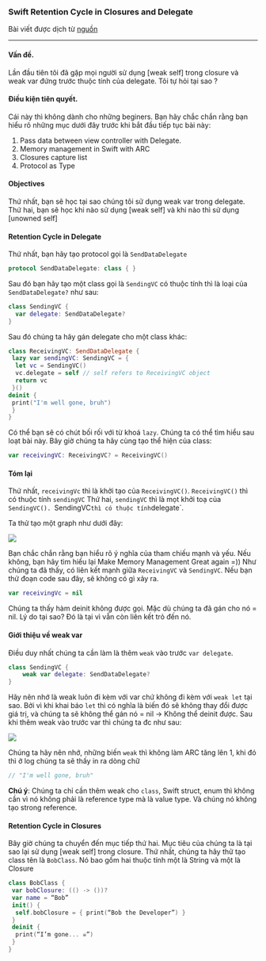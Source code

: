 ### Swift Retention Cycle in Closures and Delegate
Bài viết được dịch từ [nguồn](https://blog.bobthedeveloper.io/swift-retention-cycle-in-closures-and-delegate-836c469ef128) 

***

#### Vấn đề. 
Lần đầu tiên tôi đã gặp mọi người sử dụng [weak self] trong closure và weak var đứng trước thuộc tính của delegate. Tôi tự hỏi tại sao ?

#### Điều kiện tiên quyết. 
Cái này thì không dành cho những beginers. Bạn hãy chắc chắn rằng bạn hiểu rõ những mục dưới đây trước khi bắt đầu tiếp tục bài này:

1. Pass data between view controller with Delegate.
2. Memory management in Swift with ARC
3. Closures capture list
4. Protocol as Type 

#### Objectives
Thứ nhất, bạn sẽ học tại sao chúng tôi sử dụng weak var trong delegate. 
Thứ hai, bạn sẽ học khi nào sử dụng [weak self] và khi nào thì sử dụng [unowned self]

#### Retention Cycle in Delegate
Thứ nhất, bạn hãy tạo protocol gọi là `SendDataDelegate`
```swift
protocol SendDataDelegate: class { }
```

Sau đó bạn hãy tạo một class gọi là `SendingVC` có thuộc tính thì là loại của `SendDataDelegate?` như sau:

```swift
class SendingVC {
  var delegate: SendDataDelegate?
}
```

Sau đó chúng ta hãy gán delegate cho một class khác:

```swift 
class ReceivingVC: SendDataDelegate {
 lazy var sendingVC: SendingVC = {
  let vc = SendingVC()
  vc.delegate = self // self refers to ReceivingVC object
  return vc
 }()
deinit {
 print("I'm well gone, bruh")
 }
}
```

Có thể bạn sẽ có chút bối rối với từ khoá `lazy`. Chúng ta có thể tìm hiểu sau loạt bài này. 
Bây giờ chúng ta hãy cùng tạo thể hiện của class:

```swift
var receivingVC: ReceivingVC? = ReceivingVC()
```

#### Tóm lại 
Thứ nhất, `receivingVc` thì là khởi tạo của `ReceivingVC()`. `ReceivingVC()` thì có thuộc tính `sendingVC`
Thứ hai, `sendingVC` thì là mọt khởi toạ của `SendingVC(). `SendingVC` thì có thuộc tính `delegate`.

Ta thử tạo một graph như dưới đây:

![](https://cdn-images-1.medium.com/max/2000/1*xCtLEY2ud9Mq97S1tQPz4g.png)

Bạn chắc chắn rằng bạn hiểu rõ ý nghĩa của tham chiếu mạnh và yếu. Nếu không, bạn hãy tìm hiểu lại Make Memory Management Great again =))
Như chúng ta đã thấy, có liên kết mạnh giữa `ReceivingVC` và `SendingVC`. Nếu bạn thử đoạn code sau đây, sẽ không có gì xảy ra.

```swift 
var receivingVc = nil 
```
Chúng ta thấy hàm deinit không được gọi. Mặc dù chúng ta đã gán cho nó = nil. Lý do tại sao? Đó là tại vì vẫn còn liên kết trỏ đến nó.

#### Giới thiệu về weak var 
Điều duy nhất chúng ta cần làm là thêm `weak` vào trước `var delegate`.
```swift 
class SendingVC {
    weak var delegate: SendDataDelegate?
}
```

Hãy nên nhớ là weak luôn đi kèm với var chứ không đi kèm với `weak let` tại sao. Bởi vì khi khai báo `let` thì có nghĩa là biến đó sẽ không thay đổi được giá trị, và chúng ta sẽ không thể gán nó = nil -> Không thể deinit được. 
Sau khi thêm weak vào trước var thì chúng ta đc như sau:

![](https://cdn-images-1.medium.com/max/2000/1*y87pKaXDgoT9EfEQDbLBmg.png)

Chúng ta hãy nên nhớ, những biến `weak` thì không làm ARC tăng lên 1, khi đó thì ở log chúng ta sẽ thấy in ra dòng chữ 
```swift 
// "I'm well gone, bruh"
```
**Chú ý**: Chúng ta chỉ cần thêm weak cho `class`, Swift struct, enum thì không cần vì nó không phải là reference type mà là value type. Và chúng nó không tạo strong reference. 

#### Retention Cycle in Closures
Bây giờ chúng ta chuyển đến mục tiếp thứ hai. Mục tiêu của chúng ta là tại sao lại sử dụng [weak self] trong closure. Thứ nhất, chúng ta hãy thử tạo class tên là `BobClass`. Nó bao gồm hai thuộc tính một là String và một là Closure 

```swift
class BobClass {
 var bobClosure: (() -> ())? 
 var name = “Bob”
 init() {
  self.bobClosure = { print(“Bob the Developer”) }
 }
 deinit {
  print(“I’m gone... ☠️”)
 }
}
```


